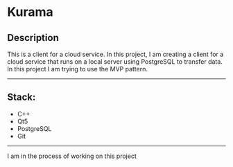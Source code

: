 # Kurama

## Description
This is a client for a cloud service. In this project, I am creating a client for a cloud service that runs on a local server using PostgreSQL to transfer data. In this project I am trying to use the MVP pattern.
___

## Stack:
+ C++
+ Qt5
+ PostgreSQL
+ Git
  
___

I am in the process of working on this project
